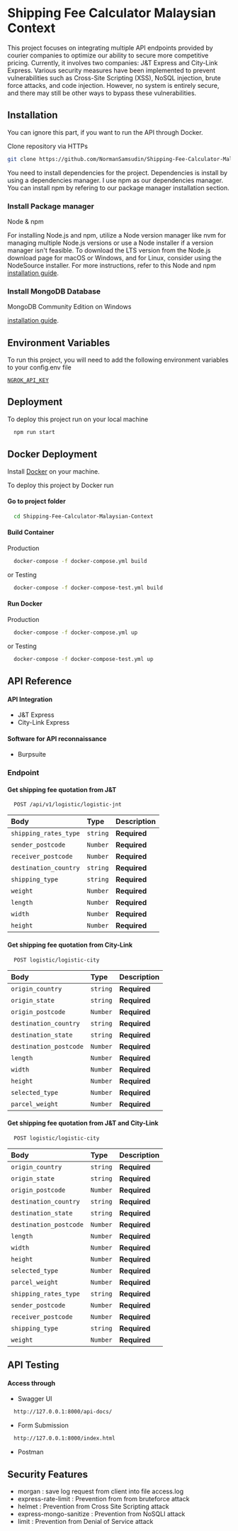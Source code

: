 # Shipping Fee Calculator Malaysian Context

This project focuses on integrating multiple API endpoints provided by courier companies to optimize our ability to secure more competitive pricing. Currently, it involves two companies: J&T Express and City-Link Express. Various security measures have been implemented to prevent vulnerabilities such as Cross-Site Scripting (XSS), NoSQL injection, brute force attacks, and code injection. However, no system is entirely secure, and there may still be other ways to bypass these vulnerabilities.

## Installation

You can ignore this part, if you want to run the API through Docker.

Clone repository via HTTPs

```bash
git clone https://github.com/NormanSamsudin/Shipping-Fee-Calculator-Malaysian-Context.git
```

You need to install dependencies for the project. Dependencies is install by using a dependencies manager. I use npm as our dependencies manager. You can install npm by refering to our package manager installation section.

### Install Package manager

Node & npm

For installing Node.js and npm, utilize a Node version manager like nvm for managing multiple Node.js versions or use a Node installer if a version manager isn't feasible. To download the LTS version from the Node.js download page for macOS or Windows, and for Linux, consider using the NodeSource installer. For more instructions, refer to this Node and npm [installation guide](https://kinsta.com/blog/how-to-install-node-js/).

### Install MongoDB Database

MongoDB Community Edition on Windows

[installation guide](https://www.mongodb.com/docs/manual/tutorial/install-mongodb-on-windows/).

## Environment Variables

To run this project, you will need to add the following environment variables to your config.env file

[`NGROK_API_KEY`](https://ngrok.com)

## Deployment

To deploy this project run on your local machine

```bash
  npm run start
```

## Docker Deployment

Install [Docker](https://www.docker.com/products/docker-desktop/) on your machine.

To deploy this project by Docker run

#### Go to project folder

```bash
  cd Shipping-Fee-Calculator-Malaysian-Context
```

#### Build Container

Production

```bash
  docker-compose -f docker-compose.yml build
```

or Testing

```bash
  docker-compose -f docker-compose-test.yml build
```

#### Run Docker

Production

```bash
  docker-compose -f docker-compose.yml up
```

or Testing

```bash
  docker-compose -f docker-compose-test.yml up
```

## API Reference

#### API Integration

- J&T Express
- City-Link Express

#### Software for API reconnaissance

- Burpsuite

### Endpoint

#### Get shipping fee quotation from J&T

```http
  POST /api/v1/logistic/logistic-jnt
```

| Body                  | Type     | Description  |
| :-------------------- | :------- | :----------- |
| `shipping_rates_type` | `string` | **Required** |
| `sender_postcode`     | `Number` | **Required** |
| `receiver_postcode`   | `Number` | **Required** |
| `destination_country` | `string` | **Required** |
| `shipping_type`       | `string` | **Required** |
| `weight`              | `Number` | **Required** |
| `length`              | `Number` | **Required** |
| `width`               | `Number` | **Required** |
| `height`              | `Number` | **Required** |

#### Get shipping fee quotation from City-Link

```http
  POST logistic/logistic-city
```

| Body                   | Type     | Description  |
| :--------------------- | :------- | :----------- |
| `origin_country`       | `string` | **Required** |
| `origin_state`         | `string` | **Required** |
| `origin_postcode`      | `Number` | **Required** |
| `destination_country`  | `string` | **Required** |
| `destination_state`    | `string` | **Required** |
| `destination_postcode` | `Number` | **Required** |
| `length`               | `Number` | **Required** |
| `width`                | `Number` | **Required** |
| `height`               | `Number` | **Required** |
| `selected_type`        | `Number` | **Required** |
| `parcel_weight`        | `Number` | **Required** |

#### Get shipping fee quotation from J&T and City-Link

```http
  POST logistic/logistic-city
```

| Body                   | Type     | Description  |
| :--------------------- | :------- | :----------- |
| `origin_country`       | `string` | **Required** |
| `origin_state`         | `string` | **Required** |
| `origin_postcode`      | `Number` | **Required** |
| `destination_country`  | `string` | **Required** |
| `destination_state`    | `string` | **Required** |
| `destination_postcode` | `Number` | **Required** |
| `length`               | `Number` | **Required** |
| `width`                | `Number` | **Required** |
| `height`               | `Number` | **Required** |
| `selected_type`        | `Number` | **Required** |
| `parcel_weight`        | `Number` | **Required** |
| `shipping_rates_type`  | `string` | **Required** |
| `sender_postcode`      | `Number` | **Required** |
| `receiver_postcode`    | `Number` | **Required** |
| `shipping_type`        | `string` | **Required** |
| `weight`               | `Number` | **Required** |

## API Testing

#### Access through

- Swagger UI

```bash
  http://127.0.0.1:8000/api-docs/
```

- Form Submission

```bash
  http://127.0.0.1:8000/index.html
```

- Postman

## Security Features

- morgan : save log request from client into file access.log
- express-rate-limit : Prevention from from bruteforce attack
- helmet : Prevention from Cross Site Scripting attack
- express-mongo-sanitize : Prevention from NoSQLI attack
- limit : Prevention from Denial of Service attack
